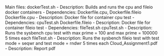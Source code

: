 Main files:
dockerTest.sh - Description: Builds and runs the cpu and fileio docker containers - Dependencies: Dockerfile.cpu, Dockerfile.fileio
Dockerfile.cpu - Description: Docker file for container cpu test - Dependencies: cpuTest.sh
Dockerfile.fileio - Description: Docker file for container fileio test - Dependencies: fileTest.sh
cpuTest.sh - Description: Runs the sysbench cpu test with max prime = 100 and max prime = 100000 5 times each
fileTest.sh - Description: Runs the sysbench fileio test with test mode = seqwr and test mode = rndwr 5 times each
Cloud_Assignment1.pdf - Description: Report pdf

